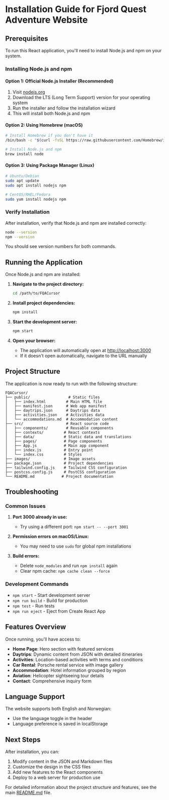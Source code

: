 # Installation Guide for Fjord Quest Adventure Website

## Prerequisites

To run this React application, you'll need to install Node.js and npm on your system.

### Installing Node.js and npm

#### Option 1: Official Node.js Installer (Recommended)
1. Visit [nodejs.org](https://nodejs.org/)
2. Download the LTS (Long Term Support) version for your operating system
3. Run the installer and follow the installation wizard
4. This will install both Node.js and npm

#### Option 2: Using Homebrew (macOS)
```bash
# Install Homebrew if you don't have it
/bin/bash -c "$(curl -fsSL https://raw.githubusercontent.com/Homebrew/install/HEAD/install.sh)"

# Install Node.js and npm
brew install node
```

#### Option 3: Using Package Manager (Linux)
```bash
# Ubuntu/Debian
sudo apt update
sudo apt install nodejs npm

# CentOS/RHEL/Fedora
sudo yum install nodejs npm
```

### Verify Installation
After installation, verify that Node.js and npm are installed correctly:

```bash
node --version
npm --version
```

You should see version numbers for both commands.

## Running the Application

Once Node.js and npm are installed:

1. **Navigate to the project directory:**
   ```bash
   cd /path/to/FQACursor
   ```

2. **Install project dependencies:**
   ```bash
   npm install
   ```

3. **Start the development server:**
   ```bash
   npm start
   ```

4. **Open your browser:**
   - The application will automatically open at [http://localhost:3000](http://localhost:3000)
   - If it doesn't open automatically, navigate to the URL manually

## Project Structure

The application is now ready to run with the following structure:

```
FQACursor/
├── public/                 # Static files
│   ├── index.html         # Main HTML file
│   ├── manifest.json      # Web app manifest
│   ├── daytrips.json      # Daytrips data
│   ├── activities.json    # Activities data
│   └── accommodations.md  # Accommodation content
├── src/                   # React source code
│   ├── components/        # Reusable components
│   ├── contexts/         # React contexts
│   ├── data/             # Static data and translations
│   ├── pages/            # Page components
│   ├── App.js            # Main app component
│   ├── index.js          # Entry point
│   └── index.css         # Styles
├── images/               # Image assets
├── package.json          # Project dependencies
├── tailwind.config.js    # Tailwind CSS configuration
├── postcss.config.js     # PostCSS configuration
└── README.md            # Project documentation
```

## Troubleshooting

### Common Issues

1. **Port 3000 already in use:**
   - Try using a different port: `npm start -- --port 3001`

2. **Permission errors on macOS/Linux:**
   - You may need to use `sudo` for global npm installations

3. **Build errors:**
   - Delete `node_modules` and run `npm install` again
   - Clear npm cache: `npm cache clean --force`

### Development Commands

- `npm start` - Start development server
- `npm run build` - Build for production
- `npm test` - Run tests
- `npm run eject` - Eject from Create React App

## Features Overview

Once running, you'll have access to:

- **Home Page**: Hero section with featured services
- **Daytrips**: Dynamic content from JSON with detailed itineraries
- **Activities**: Location-based activities with terms and conditions
- **Car Rental**: Porsche rental service with image gallery
- **Accommodation**: Hotel information grouped by region
- **Aviation**: Helicopter sightseeing tour details
- **Contact**: Comprehensive inquiry form

## Language Support

The website supports both English and Norwegian:
- Use the language toggle in the header
- Language preference is saved in localStorage

## Next Steps

After installation, you can:
1. Modify content in the JSON and Markdown files
2. Customize the design in the CSS files
3. Add new features to the React components
4. Deploy to a web server for production use

For detailed information about the project structure and features, see the main [README.md](README.md) file. 